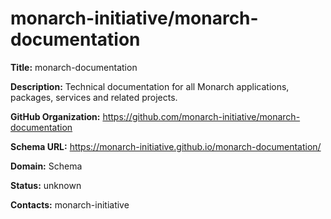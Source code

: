 # monarch-initiative/monarch-documentation

**Title:** monarch-documentation

**Description:** Technical documentation for all Monarch applications, packages, services and related projects.

**GitHub Organization:** https://github.com/monarch-initiative/monarch-documentation

**Schema URL:** https://monarch-initiative.github.io/monarch-documentation/



**Domain:** Schema

**Status:** unknown



**Contacts:** monarch-initiative